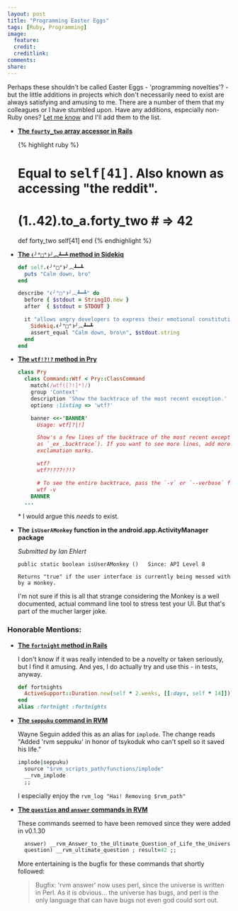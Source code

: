 ```yaml
---
layout: post
title: "Programming Easter Eggs"
tags: [Ruby, Programming]
image:
  feature:
  credit: 
  creditlink: 
comments: 
share: 
---
```


Perhaps these shouldn't be called Easter Eggs - 'programming novelties'? - but the little additions
in projects which don't necessarily need to exist are always satisfying and amusing to me. 
There are a number of them that my colleagues or I have stumbled upon. Have any additions,
especially non-Ruby ones? [Let me know][2] and I'll add them to the list. 

* **[The `fourty_two` array accessor in Rails][3]**

  {% highlight ruby %}
  # Equal to <tt>self[41]</tt>. Also known as accessing "the reddit".
  #
  #   (1..42).to_a.forty_two # => 42
  def forty_two
    self[41]
  end
  {% endhighlight %}

* **[The `❨╯°□°❩╯︵┻━┻` method in Sidekiq][4]**

  ~~~ruby
  def self.❨╯°□°❩╯︵┻━┻
    puts "Calm down, bro"
  end

  describe "❨╯°□°❩╯︵┻━┻" do
    before { $stdout = StringIO.new }
    after  { $stdout = STDOUT }

    it "allows angry developers to express their emotional constitution and remedies it" do
      Sidekiq.❨╯°□°❩╯︵┻━┻
      assert_equal "Calm down, bro\n", $stdout.string
    end
  end
  ~~~
* **[The `wtf!?!?` method in Pry][5]**

  ~~~ruby
  class Pry
    class Command::Wtf < Pry::ClassCommand
      match(/wtf([?!]*)/)
      group 'Context'
      description 'Show the backtrace of the most recent exception.'
      options :listing => 'wtf?'

      banner <<-'BANNER'
        Usage: wtf[?|!]

        Show's a few lines of the backtrace of the most recent exception (also available
        as `_ex_.backtrace`). If you want to see more lines, add more question marks or
        exclamation marks.

        wtf?
        wtf?!???!?!?

        # To see the entire backtrace, pass the `-v` or `--verbose` flag.
        wtf -v
      BANNER
    ...
  ~~~

  \* I would argue this _needs_ to exist.

* **The `isUserAMonkey` function in the android.app.ActivityManager package**
  
  _Submitted by Ian Ehlert_

  ~~~plaintext
  public static boolean isUserAMonkey ()   Since: API Level 8

  Returns "true" if the user interface is currently being messed with by a monkey.
  ~~~

  I'm not sure if this is all that strange considering the Monkey is a well documented, actual
  command line tool to stress test your UI. But that's part of the mucher larger joke.

### Honorable Mentions:

* **[The `fortnight` method in Rails][6]**

  I don't know if it was really intended to be a novelty or taken seriously, but I find it amusing.
  And yes, I do actually try and use this - in tests, anyway.

  ~~~ruby
  def fortnights
    ActiveSupport::Duration.new(self * 2.weeks, [[:days, self * 14]])
  end
  alias :fortnight :fortnights
  ~~~
* **[The `seppuku` command in RVM][7]**

  Wayne Seguin added this as an alias for `implode`. The change reads "Added 'rvm seppuku' in honor
  of tsykoduk who can't spell so it saved his life."

  ~~~ruby
  implode|seppuku)
    source "$rvm_scripts_path/functions/implode"
    __rvm_implode
    ;;
  ~~~

  I especially enjoy the `rvm_log "Hai! Removing $rvm_path"`

* **[The `question` and `answer` commands in RVM][8]**

  These commands seemed to have been removed since they were added in v0.1.30

  ~~~ruby
    answer) __rvm_Answer_to_the_Ultimate_Question_of_Life_the_Universe_and_Everything ; result=42 ;;
    question) __rvm_ultimate_question ; result=42 ;;
  ~~~

  More entertaining is the bugfix for these commands that shortly followed:

    > Bugfix: 'rvm answer' now uses perl, since the universe is written in Perl. As it is obvious... the universe has bugs, and perl is the only language that can have bugs not even god could sort out.

[1]: http://www.i-programmer.info/history/computer-languages/2340-coded-easter-eggs.html
[2]: http://www.twitter.com/chrisarcand
[3]: https://github.com/rails/rails/blob/master/activesupport/lib/active_support/core_ext/array/access.rb#L57
[4]: https://github.com/mperham/sidekiq/blob/master/lib/sidekiq.rb#L31
[5]: https://github.com/pry/pry/blob/master/lib/pry/commands/wtf.rb
[6]: https://github.com/rails/rails/blob/master/activesupport/lib/active_support/core_ext/numeric/time.rb#L59
[7]: https://github.com/wayneeseguin/rvm/blob/master/scripts/cli#L873
[8]: https://github.com/wayneeseguin/rvm/blob/0.1.30/scripts/cli#L417
